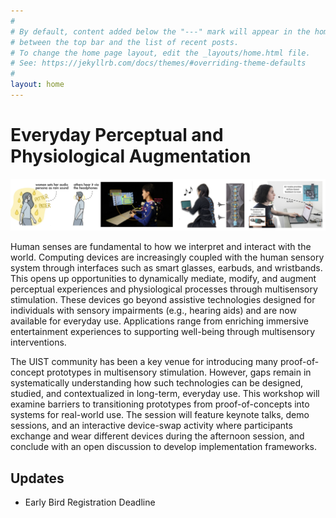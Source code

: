 ```yaml
---
#
# By default, content added below the "---" mark will appear in the home page
# between the top bar and the list of recent posts.
# To change the home page layout, edit the _layouts/home.html file.
# See: https://jekyllrb.com/docs/themes/#overriding-theme-defaults
#
layout: home
---
```


# Everyday Perceptual and Physiological Augmentation

![Alt text](/img/UIST-workshop-teaser.png)

Human senses are fundamental to how we interpret and interact with the world. Computing devices are increasingly coupled with the human sensory system through interfaces such as smart glasses, earbuds, and wristbands. This opens up opportunities to dynamically mediate, modify, and augment perceptual experiences and physiological processes through multisensory stimulation. These devices go beyond assistive technologies designed for individuals with sensory impairments (e.g., hearing aids) and are now available for everyday use. Applications range from enriching immersive entertainment experiences to supporting well-being through multisensory interventions.  

The UIST community has been a key venue for introducing many proof-of-concept prototypes in multisensory stimulation. However, gaps remain in systematically understanding how such technologies can be designed, studied, and contextualized in long-term, everyday use. This workshop will examine barriers to transitioning prototypes from proof-of-concepts into systems for real-world use. The session will feature keynote talks, demo sessions, and an interactive device-swap activity where participants exchange and wear different devices during the afternoon session, and conclude with an open discussion to develop implementation frameworks.

## Updates
- Early Bird Registration Deadline